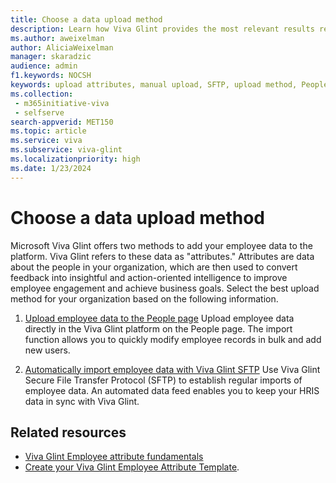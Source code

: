 ```yaml
---
title: Choose a data upload method
description: Learn how Viva Glint provides the most relevant results reporting when employee attributes are uploaded on a regular cadence.
ms.author: aweixelman
author: AliciaWeixelman
manager: skaradzic
audience: admin
f1.keywords: NOCSH
keywords: upload attributes, manual upload, SFTP, upload method, People page upload
ms.collection: 
 - m365initiative-viva
 - selfserve
search-appverid: MET150
ms.topic: article
ms.service: viva
ms.subservice: viva-glint
ms.localizationpriority: high
ms.date: 1/23/2024
---
```


# Choose a data upload method

Microsoft Viva Glint offers two methods to add your employee data to the platform. Viva Glint refers to these data as "attributes." Attributes are data about the people in your organization, which are then used to convert feedback into insightful and action-oriented intelligence to improve employee engagement and achieve business goals. Select the best upload method for your organization based on the following information.

1. [Upload employee data to the People page](https://go.microsoft.com/fwlink/?linkid=2230742)
Upload employee data directly in the Viva Glint platform on the People page. The import function allows you to quickly modify employee records in bulk and add new users.
   
1. [Automatically import employee data with Viva Glint SFTP](https://go.microsoft.com/fwlink/?linkid=2247429)
Use Viva Glint Secure File Transfer Protocol (SFTP) to establish regular imports of employee data. An automated data feed enables you to keep your HRIS data in sync with Viva Glint.

## Related resources

- [Viva Glint Employee attribute fundamentals](https://go.microsoft.com/fwlink/?linkid=2230738)
- [Create your Viva Glint Employee Attribute Template](https://go.microsoft.com/fwlink/?linkid=2230862).
